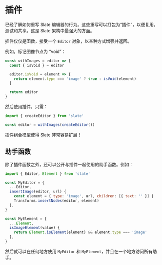 # 插件

已经了解如何重写 Slate 编辑器的行为。这些重写可以打包为“插件”，以便复用，测试和共享。这是 Slate 架构中最强大的方面。

插件仅仅是函数，接受一个 `Editor` 对象，以某种方式增强并返回。

例如，标记图像节点为 “void”：

```javascript
const withImages = editor => {
  const { isVoid } = editor

  editor.isVoid = element => {
    return element.type === 'image' ? true : isVoid(element)
  }

  return editor
}
```

然后使用插件，只需：

```javascript
import { createEditor } from 'slate'

const editor = withImages(createEditor())
```

插件组合模型使得 Slate 非常容易扩展！

## 助手函数

除了插件函数之外，还可以公开与插件一起使用的助手函数。例如：

```javascript
import { Editor, Element } from 'slate'

const MyEditor = {
  ...Editor,
  insertImage(editor, url) {
    const element = { type: 'image', url, children: [{ text: '' }] }
    Transforms.insertNodes(editor, element)
  },
}

const MyElement = {
  ...Element,
  isImageElement(value) {
    return Element.isElement(element) && element.type === 'image'
  },
}
```

然后就可以在任何地方使用 `MyEditor` 和 `MyElement`，并且在一个地方访问所有助手。

